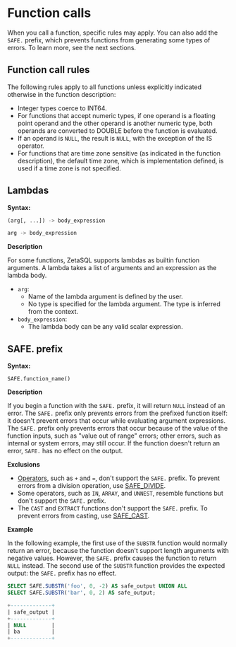 

# Function calls

When you call a function, specific rules may apply. You can also add the
`SAFE.` prefix, which prevents functions from generating some types of errors.
To learn more, see the next sections.

## Function call rules

The following rules apply to all functions unless explicitly indicated otherwise
in the function description:

+ Integer types coerce to INT64.
+ For functions that accept numeric types, if one operand is a floating point
  operand and the other operand is another numeric type, both operands are
  converted to DOUBLE before the function is
  evaluated.
+ If an operand is `NULL`, the result is `NULL`, with the exception of the
  IS operator.
+ For functions that are time zone sensitive (as indicated in the function
  description), the default time zone, which is implementation defined, is used if a time
  zone is not specified.

## Lambdas 
<a id="lambdas"></a>

**Syntax:**

```sql
(arg[, ...]) -> body_expression
```

```sql
arg -> body_expression
```

**Description**

For some functions, ZetaSQL supports lambdas as builtin function
arguments. A lambda takes a list of arguments and an expression as the lambda
body.

+   `arg`:
    +   Name of the lambda argument is defined by the user.
    +   No type is specified for the lambda argument. The type is inferred from
        the context.
+   `body_expression`:
    +   The lambda body can be any valid scalar expression.

## SAFE. prefix

**Syntax:**

```
SAFE.function_name()
```

**Description**

If you begin a function with
the `SAFE.` prefix, it will return `NULL` instead of an error.
The `SAFE.` prefix only prevents errors from the prefixed function
itself: it doesn't prevent errors that occur while evaluating argument
expressions. The `SAFE.` prefix only prevents errors that occur because of the
value of the function inputs, such as "value out of range" errors; other
errors, such as internal or system errors, may still occur. If the function
doesn't return an error, `SAFE.` has no effect on the output.

**Exclusions**

+ [Operators][link-to-operators], such as `+` and `=`, don't support the
  `SAFE.` prefix. To prevent errors from a
   division operation, use [SAFE_DIVIDE][link-to-SAFE_DIVIDE].
+ Some operators, such as `IN`, `ARRAY`, and `UNNEST`, resemble functions but
  don't support the `SAFE.` prefix.
+ The `CAST` and `EXTRACT` functions don't support the `SAFE.`
  prefix. To prevent errors from casting, use
  [SAFE_CAST][link-to-SAFE_CAST].

**Example**

In the following example, the first use of the `SUBSTR` function would normally
return an error, because the function doesn't support length arguments with
negative values. However, the `SAFE.` prefix causes the function to return
`NULL` instead. The second use of the `SUBSTR` function provides the expected
output: the `SAFE.` prefix has no effect.

```sql
SELECT SAFE.SUBSTR('foo', 0, -2) AS safe_output UNION ALL
SELECT SAFE.SUBSTR('bar', 0, 2) AS safe_output;

+-------------+
| safe_output |
+-------------+
| NULL        |
| ba          |
+-------------+
```

<!-- mdlint off(WHITESPACE_LINE_LENGTH) -->

[lambdas]: #lambdas

[link-to-operators]: https://github.com/google/zetasql/blob/master/docs/operators.md

[link-to-SAFE_DIVIDE]: https://github.com/google/zetasql/blob/master/docs/mathematical_functions.md#safe_divide

[link-to-SAFE_CAST]: https://github.com/google/zetasql/blob/master/docs/conversion_functions.md#safe_casting

<!-- mdlint on -->

